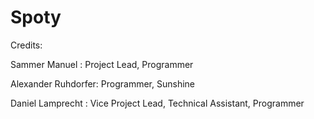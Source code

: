 # Spoty

Credits:

Sammer Manuel : Project Lead, Programmer

Alexander Ruhdorfer: Programmer, Sunshine

Daniel Lamprecht : Vice Project Lead, Technical Assistant, Programmer
